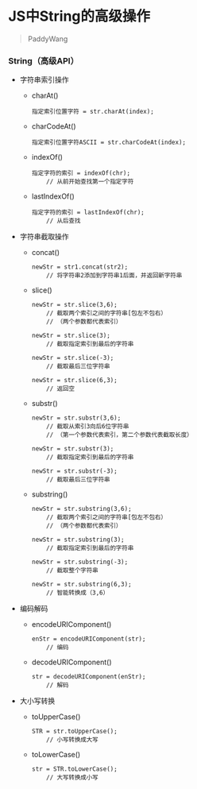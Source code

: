 # JS中String的高级操作

> PaddyWang

### String（高级API）

*   字符串索引操作

    -   charAt()
    
            指定索引位置字符 = str.charAt(index);

    -   charCodeAt()
     
            指定索引位置字符ASCII = str.charCodeAt(index);

    -   indexOf()
     
            指定字符的索引 = indexOf(chr);
                // 从前开始查找第一个指定字符

    -   lastIndexOf()
    
            指定字符的索引 = lastIndexOf(chr);
                // 从后查找

*   字符串截取操作

    -   concat()
        
            newStr = str1.concat(str2);
                // 将字符串2添加到字符串1后面，并返回新字符串

    -   slice()
    
            newStr = str.slice(3,6);
                // 截取两个索引之间的字符串[包左不包右）
                // （两个参数都代表索引）

            newStr = str.slice(3);
                // 截取指定索引到最后的字符串

            newStr = str.slice(-3);
                // 截取最后三位字符串

            newStr = str.slice(6,3);
                // 返回空

    -   substr()
    
            newStr = str.substr(3,6);
                // 截取从索引3向后6位字符串
                // （第一个参数代表索引，第二个参数代表截取长度）

            newStr = str.substr(3);
                // 截取指定索引到最后的字符串

            newStr = str.substr(-3);
                // 截取最后三位字符串

    -   substring()
    
            newStr = str.substring(3,6);
                // 截取两个索引之间的字符串[包左不包右）
                // （两个参数都代表索引）

            newStr = str.substring(3);
                // 截取指定索引到最后的字符串

            newStr = str.substring(-3);
                // 截取整个字符串

            newStr = str.substring(6,3);
                // 智能转换成（3,6）

*   编码解码

    -   encodeURIComponent()
    
            enStr = encodeURIComponent(str);
                // 编码

    -   decodeURIComponent()
    
            str = decodeURIComponent(enStr);
                // 解码

*   大小写转换

    -   toUpperCase()
    
            STR = str.toUpperCase();
                // 小写转换成大写

    -   toLowerCase()
    
            str = STR.toLowerCase();
                // 大写转换成小写
